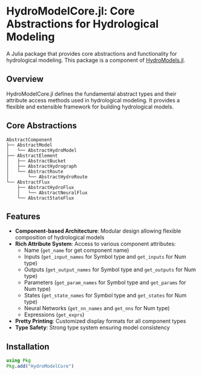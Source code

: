 # HydroModelCore.jl: Core Abstractions for Hydrological Modeling

A Julia package that provides core abstractions and functionality for hydrological modeling. This package is a component of [HydroModels.jl](https://github.com/chooron/HydroModels.jl).

## Overview

HydroModelCore.jl defines the fundamental abstract types and their attribute access methods used in hydrological modeling. It provides a flexible and extensible framework for building hydrological models.

## Core Abstractions

```
AbstractComponent
├── AbstractModel
│   └── AbstractHydroModel
├── AbstractElement
│   ├── AbstractBucket
│   ├── AbstractHydrograph
│   └── AbstractRoute
│       └── AbstractHydroRoute
└── AbstractFlux
    ├── AbstractHydroFlux
    │   └── AbstractNeuralFlux
    └── AbstractStateFlux
```

## Features

- **Component-based Architecture**: Modular design allowing flexible composition of hydrological models
- **Rich Attribute System**: Access to various component attributes:
  - Name (`get_name` for get component name)
  - Inputs (`get_input_names` for Symbol type and `get_inputs` for Num type)
  - Outputs (`get_output_names` for Symbol type and `get_outputs` for Num type)
  - Parameters (`get_param_names` for Symbol type and `get_params` for Num type)
  - States (`get_state_names` for Symbol type and `get_states` for Num type)
  - Neural Networks (`get_nn_names` and `get_nns` for Num type)
  - Expressions (`get_exprs`)
- **Pretty Printing**: Customized display formats for all component types
- **Type Safety**: Strong type system ensuring model consistency

## Installation

```julia
using Pkg
Pkg.add("HydroModelCore")
```
